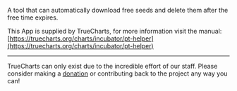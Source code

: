 A tool that can automatically download free seeds and delete them after the free time expires.

This App is supplied by TrueCharts, for more information visit the manual: [https://truecharts.org/charts/incubator/pt-helper](https://truecharts.org/charts/incubator/pt-helper)

---

TrueCharts can only exist due to the incredible effort of our staff.
Please consider making a [donation](https://truecharts.org/about/sponsor) or contributing back to the project any way you can!
